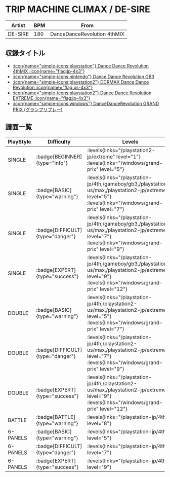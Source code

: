 # TRIP MACHINE CLIMAX / DE-SIRE

|Artist|BPM|From|
|------|---|----|
|DE-SIRE|180|DanceDanceRevolution 4thMIX|

## 収録タイトル

- [:icon{name="simple-icons:playstation"} Dance Dance Revolution 4thMIX :icon{name="flag:jp-4x3"}](/playstation-jp/4th)
- [:icon{name="simple-icons:nintendo"} Dance Dance Revolution GB3](/gameboy/gb3)
- [:icon{name="simple-icons:playstation2"} DDRMAX Dance Dance Revolution :icon{name="flag:us-4x3"}](/playstation2-us/max)
- [:icon{name="simple-icons:playstation2"} Dance Dance Revolution EXTREME :icon{name="flag:jp-4x3"}](/playstation2-jp/extreme)
- [:icon{name="simple-icons:windows"} DanceDanceRevolution GRAND PRIX (グランプリプレー)](/windows/grand-prix)

## 譜面一覧

|PlayStyle|Difficulty|Levels|Notes|Movie|
|---------|----------|------|-----|-----|
|SINGLE| :badge[BEGINNER]{type="info"}| :levels{links="/playstation2-jp/extreme" level="1"} :levels{links="/windows/grand-prix" level="5"}|114/0||
|SINGLE| :badge[BASIC]{type="warning"}| :levels{links="/playstation-jp/4th,/gameboy/gb3,/playstation2-us/max,/playstation2-jp/extreme" level="5"} :levels{links="/windows/grand-prix" level="7"}|195/0||
|SINGLE| :badge[DIFFICULT]{type="danger"}| :levels{links="/playstation-jp/4th,/gameboy/gb3,/playstation2-us/max,/playstation2-jp/extreme" level="7"} :levels{links="/windows/grand-prix" level="9"}|275/0||
|SINGLE| :badge[EXPERT]{type="success"}| :levels{links="/playstation-jp/4th,/gameboy/gb3,/playstation2-us/max,/playstation2-jp/extreme" level="9"} :levels{links="/windows/grand-prix" level="12"}|342/0||
|DOUBLE| :badge[BASIC]{type="warning"}| :levels{links="/playstation-jp/4th,/playstation2-us/max,/playstation2-jp/extreme" level="5"} :levels{links="/windows/grand-prix" level="7"}|211/0||
|DOUBLE| :badge[DIFFICULT]{type="danger"}| :levels{links="/playstation-jp/4th,/playstation2-us/max,/playstation2-jp/extreme" level="7"} :levels{links="/windows/grand-prix" level="9"}|273/0||
|DOUBLE| :badge[EXPERT]{type="success"}| :levels{links="/playstation-jp/4th,/playstation2-us/max,/playstation2-jp/extreme" level="9"} :levels{links="/windows/grand-prix" level="12"}|338/0||
|BATTLE| :badge[BATTLE]{type="warning"}| :levels{links="/playstation-jp/4th" level="8"}|||
|6-PANELS| :badge[BASIC]{type="warning"}| :levels{links="/playstation-jp/4th" level="5"}|218/0||
|6-PANELS| :badge[DIFFICULT]{type="danger"}| :levels{links="/playstation-jp/4th" level="7"}|284/0||
|6-PANELS| :badge[EXPERT]{type="success"}| :levels{links="/playstation-jp/4th" level="9"}|332/0||
